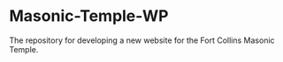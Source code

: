 Masonic-Temple-WP
=================

The repository for developing a new website for the Fort Collins Masonic Temple.
